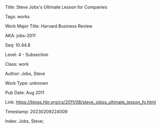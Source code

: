 Title:  Steve Jobs's Ultimate Lesson for Companies

Tags:   works

Work Major Title: Harvard Business Review

AKA:    jobs-2011

Seq:    10.44.8

Level:  4 - Subsection

Class:  work

Author: Jobs, Steve

Work Type: unknown

Pub Date: Aug 2011

Link:   https://blogs.hbr.org/cs/2011/08/steve_jobss_ultimate_lesson_fo.html

Timestamp: 20230209224009

Index:  Jobs, Steve; 
